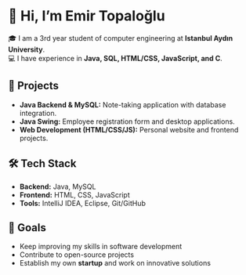 # 👋 Hi, I’m Emir Topaloğlu  

🎓 I am a 3rd year student of computer engineering at **Istanbul Aydın University**.  
💻 I have experience in **Java, SQL, HTML/CSS, JavaScript, and C**.  

## 🚀 Projects
- **Java Backend & MySQL:** Note-taking application with database integration.  
- **Java Swing:** Employee registration form and desktop applications.  
- **Web Development (HTML/CSS/JS):** Personal website and frontend projects.  

## 🛠️ Tech Stack
- **Backend:** Java, MySQL  
- **Frontend:** HTML, CSS, JavaScript  
- **Tools:** IntelliJ IDEA, Eclipse, Git/GitHub  

## 🎯 Goals
- Keep improving my skills in software development  
- Contribute to open-source projects  
- Establish my own **startup** and work on innovative solutions  


<!--
**EemirTopaloglu/EemirTopaloglu** is a ✨ _special_ ✨ repository because its `README.md` (this file) appears on your GitHub profile.

Here are some ideas to get you started:

- 🔭 I’m currently working on ...
- 🌱 I’m currently learning ...
- 👯 I’m looking to collaborate on ...
- 🤔 I’m looking for help with ...
- 💬 Ask me about ...
- 📫 How to reach me: ...
- 😄 Pronouns: ...
- ⚡ Fun fact: ...
-->
